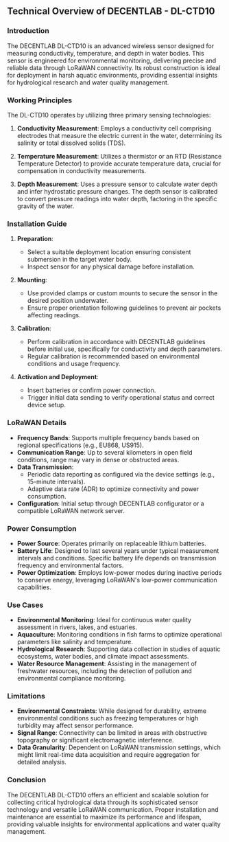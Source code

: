 ## Technical Overview of DECENTLAB - DL-CTD10

### Introduction

The DECENTLAB DL-CTD10 is an advanced wireless sensor designed for measuring conductivity, temperature, and depth in water bodies. This sensor is engineered for environmental monitoring, delivering precise and reliable data through LoRaWAN connectivity. Its robust construction is ideal for deployment in harsh aquatic environments, providing essential insights for hydrological research and water quality management.

### Working Principles

The DL-CTD10 operates by utilizing three primary sensing technologies:

1. **Conductivity Measurement**: Employs a conductivity cell comprising electrodes that measure the electric current in the water, determining its salinity or total dissolved solids (TDS).

2. **Temperature Measurement**: Utilizes a thermistor or an RTD (Resistance Temperature Detector) to provide accurate temperature data, crucial for compensation in conductivity measurements.

3. **Depth Measurement**: Uses a pressure sensor to calculate water depth and infer hydrostatic pressure changes. The depth sensor is calibrated to convert pressure readings into water depth, factoring in the specific gravity of the water.

### Installation Guide

1. **Preparation**:
   - Select a suitable deployment location ensuring consistent submersion in the target water body.
   - Inspect sensor for any physical damage before installation.

2. **Mounting**:
   - Use provided clamps or custom mounts to secure the sensor in the desired position underwater.
   - Ensure proper orientation following guidelines to prevent air pockets affecting readings.

3. **Calibration**:
   - Perform calibration in accordance with DECENTLAB guidelines before initial use, specifically for conductivity and depth parameters.
   - Regular calibration is recommended based on environmental conditions and usage frequency.

4. **Activation and Deployment**:
   - Insert batteries or confirm power connection.
   - Trigger initial data sending to verify operational status and correct device setup.

### LoRaWAN Details

- **Frequency Bands**: Supports multiple frequency bands based on regional specifications (e.g., EU868, US915).
- **Communication Range**: Up to several kilometers in open field conditions, range may vary in dense or obstructed areas.
- **Data Transmission**:
  - Periodic data reporting as configured via the device settings (e.g., 15-minute intervals).
  - Adaptive data rate (ADR) to optimize connectivity and power consumption.
- **Configuration**: Initial setup through DECENTLAB configurator or a compatible LoRaWAN network server.

### Power Consumption

- **Power Source**: Operates primarily on replaceable lithium batteries.
- **Battery Life**: Designed to last several years under typical measurement intervals and conditions. Specific battery life depends on transmission frequency and environmental factors.
- **Power Optimization**: Employs low-power modes during inactive periods to conserve energy, leveraging LoRaWAN's low-power communication capabilities.

### Use Cases

- **Environmental Monitoring**: Ideal for continuous water quality assessment in rivers, lakes, and estuaries.
- **Aquaculture**: Monitoring conditions in fish farms to optimize operational parameters like salinity and temperature.
- **Hydrological Research**: Supporting data collection in studies of aquatic ecosystems, water bodies, and climate impact assessments.
- **Water Resource Management**: Assisting in the management of freshwater resources, including the detection of pollution and environmental compliance monitoring.

### Limitations

- **Environmental Constraints**: While designed for durability, extreme environmental conditions such as freezing temperatures or high turbidity may affect sensor performance.
- **Signal Range**: Connectivity can be limited in areas with obstructive topography or significant electromagnetic interference.
- **Data Granularity**: Dependent on LoRaWAN transmission settings, which might limit real-time data acquisition and require aggregation for detailed analysis.

### Conclusion

The DECENTLAB DL-CTD10 offers an efficient and scalable solution for collecting critical hydrological data through its sophisticated sensor technology and versatile LoRaWAN communication. Proper installation and maintenance are essential to maximize its performance and lifespan, providing valuable insights for environmental applications and water quality management.